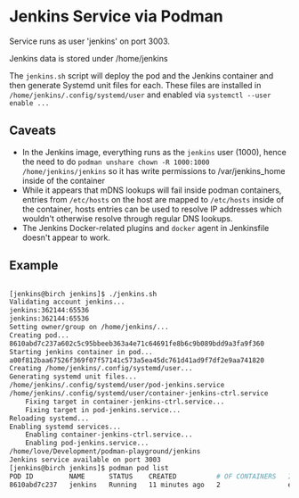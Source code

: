 # Jenkins Service via Podman

Service runs as user 'jenkins' on port 3003.

Jenkins data is stored under /home/jenkins

The `jenkins.sh` script will deploy the pod and the Jenkins container and then generate Systemd unit files for each.  These files are installed in `/home/jenkins/.config/systemd/user` and enabled via `systemctl --user enable ...`

## Caveats
- In the Jenkins image, everything runs as the `jenkins` user (1000), hence the need to do `podman unshare chown -R 1000:1000 /home/jenkins/jenkins` so it has write permissions to /var/jenkins_home inside of the container
- While it appears that mDNS lookups will fail inside podman containers, entries from `/etc/hosts` on the host are mapped to `/etc/hosts` inside of the container, hosts entries can be used to resolve IP addresses which wouldn't otherwise resolve through regular DNS lookups.
- The Jenkins Docker-related plugins and `docker` agent in Jenkinsfile doesn't appear to work.  

## Example
```bash

[jenkins@birch jenkins]$ ./jenkins.sh 
Validating account jenkins...
jenkins:362144:65536
jenkins:362144:65536
Setting owner/group on /home/jenkins/...
Creating pod...
8610abd7c237a602c5c95bbeeb363a4e71c64691fe8b6c9b089bdd9a3fa9f360
Starting jenkins container in pod...
a00f812baa67526f369f07f57141c573a5ea45dc761d41ad9f7df2e9aa741820
Creating /home/jenkins/.config/systemd/user...
Generating systemd unit files...
/home/jenkins/.config/systemd/user/pod-jenkins.service
/home/jenkins/.config/systemd/user/container-jenkins-ctrl.service
    Fixing target in container-jenkins-ctrl.service...
    Fixing target in pod-jenkins.service...
Reloading systemd...
Enabling systemd services...
    Enabling container-jenkins-ctrl.service...
    Enabling pod-jenkins.service...
/home/love/Development/podman-playground/jenkins
Jenkins service available on port 3003
[jenkins@birch jenkins]$ podman pod list
POD ID         NAME      STATUS    CREATED          # OF CONTAINERS   INFRA ID
8610abd7c237   jenkins   Running   11 minutes ago   2                 ec8db966bfa8

```
